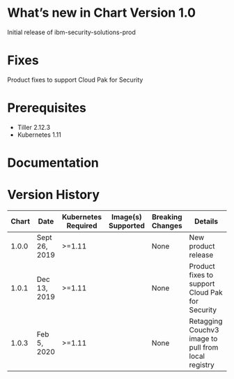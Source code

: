 
# What’s new in Chart Version 1.0
Initial release of ibm-security-solutions-prod


# Fixes
Product fixes to support Cloud Pak for Security

# Prerequisites
* Tiller 2.12.3
* Kubernetes 1.11

# Documentation


# Version History
| Chart | Date | Kubernetes Required | Image(s) Supported | Breaking Changes | Details |
| ----- | ---- | ------------ | ------------------ | ---------------- | ------- |
| 1.0.0 | Sept 26, 2019|  >=1.11 | | None  | New product release |
| 1.0.1| Dec 13, 2019|  >=1.11 | | None  |Product fixes to support Cloud Pak for Security|
| 1.0.3| Feb 5, 2020|  >=1.11 | | None  |Retagging Couchv3 image to pull from local registry|
